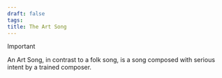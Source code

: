 ```yaml
---
draft: false
tags:
title: The Art Song
---
```

> [!important]
An Art Song, in contrast to a folk song, is a song composed with serious intent by a trained composer.
